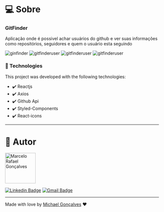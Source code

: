 # :computer: Sobre
### GitFinder
Aplicação onde é possivel achar usuários do github e ver suas informações como repositórios, seguidores e quem o usuário esta seguindo

![ginfinder](https://user-images.githubusercontent.com/27930968/107812920-e1512400-6d4e-11eb-94b8-65521714af3b.png)
![gitfinderuser](https://user-images.githubusercontent.com/27930968/107813613-6a685b00-6d4f-11eb-9a51-21915ab92ec7.png)
![gitfinderuser](https://user-images.githubusercontent.com/27930968/107813686-8835c000-6d4f-11eb-8e6b-d72ef785dcd7.png)
![gitfinderuser](https://user-images.githubusercontent.com/27930968/107814230-57a25600-6d50-11eb-97a9-51f9bb6b435d.png)

### 🚀 Technologies

This project was developed with the following technologies:

- ✔️ Reactjs
- ✔️ Axios
- ✔️ Github Api
- ✔️ Styled-Components
- ✔️ React-icons

---

# :man: Autor

<img  border-radius="50px" src="https://avatars0.githubusercontent.com/u/27930968?s=460&u=09299d3d156e530764896493838a0892158bd607&v=4" width="100px" alt="Marcelo Rafael Gonçalves"/>

[![Linkedin Badge](https://img.shields.io/badge/-Michael-blue?style=flat-square&logo=Linkedin&logoColor=white&link=https://www.linkedin.com/in/michaelmike/)](https://www.linkedin.com/in/michaelmike/) 
[![Gmail Badge](https://img.shields.io/badge/-maicon.rafael17@gmail.com-c14438?style=flat-square&logo=Gmail&logoColor=white&link=mailto:maicon.rafael17@gmail.com)](mailto:maicon.rafael17@gmail.com)

---


Made with love by [Michael Gonçalves](https://github.com/mikelovex) :hearts:
